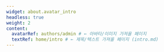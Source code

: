 ```yaml
---
widget: about.avatar_intro
headless: true
weight: 2
content:
  avatarRef: authors/admin # ← 아바타/이미지 가져올 페이지
  textRef: home/intro # ← 제목/텍스트 가져올 페이지 (intro.md)
---
```

